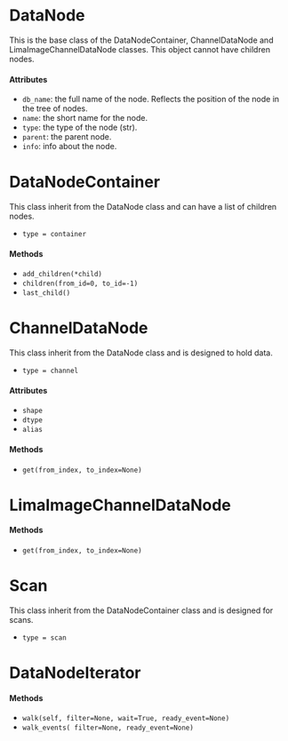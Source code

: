 # DataNode

This is the base class of the DataNodeContainer, ChannelDataNode and LimaImageChannelDataNode classes.
This object cannot have children nodes.

#### Attributes

* `db_name`: the full name of the node. Reflects the position of the node in the tree of nodes. 
* `name`: the short name for the node.
* `type`: the type of the node (str).
* `parent`: the parent node.
* `info`: info about the node.



# DataNodeContainer

This class inherit from the DataNode class and can have a list of children nodes.

* `type = container`

#### Methods

* `add_children(*child)`
* `children(from_id=0, to_id=-1)`
* `last_child()`



# ChannelDataNode

This class inherit from the DataNode class and is designed to hold data.

* `type = channel`

#### Attributes

* `shape`
* `dtype`
* `alias`

#### Methods

* `get(from_index, to_index=None)`



# LimaImageChannelDataNode

#### Methods

* `get(from_index, to_index=None)`



# Scan

This class inherit from the DataNodeContainer class and is designed for scans.

* `type = scan`

# DataNodeIterator

#### Methods

* `walk(self, filter=None, wait=True, ready_event=None)`
* `walk_events( filter=None, ready_event=None)`